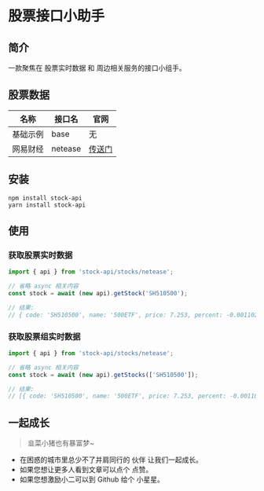 # 股票接口小助手

## 简介

一款聚焦在 股票实时数据 和 周边相关服务的接口小组手。

## 股票数据

| 名称 | 接口名 | 官网 |
| --- | --- | --- |
| 基础示例 | base | 无 |
| 网易财经 | netease | [传送门](https://money.163.com/)

## 安装 

```shell
npm install stock-api
yarn install stock-api
```

## 使用

### 获取股票实时数据

```typescript
import { api } from 'stock-api/stocks/netease';

// 省略 async 相关内容
const stock = await (new api).getStock('SH510500');

// 结果:
// { code: 'SH510500', name: '500ETF', price: 7.253, percent: -0.001102 }
```

### 获取股票组实时数据

```typescript
import { api } from 'stock-api/stocks/netease';

// 省略 async 相关内容
const stock = await (new api).getStocks(['SH510500']);

// 结果:
// [{ code: 'SH510500', name: '500ETF', price: 7.253, percent: -0.001102 }]
```

## 一起成长

> 韭菜小猪也有暴富梦~

* 在困惑的城市里总少不了并肩同行的 伙伴 让我们一起成长。
* 如果您想让更多人看到文章可以点个 点赞。
* 如果您想激励小二可以到 Github 给个 小星星。
